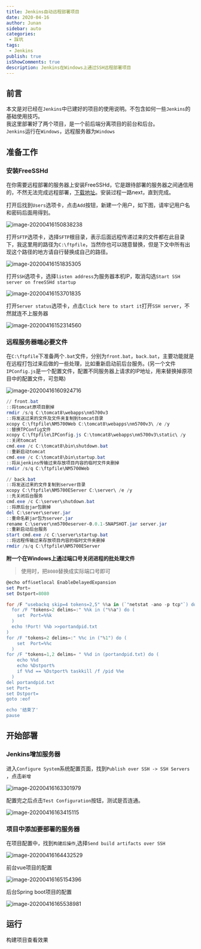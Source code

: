 ```yaml
---
title: Jenkins自动远程部署项目
date: 2020-04-16
author: Junan
sidebar: auto
categories:
 - 踩坑
tags:
 - Jenkins
publish: true
isShowComments: true
description: Jenkins在Windows上通过SSH远程部署项目
---
```


## 前言

本文是对已经在`Jenkins`中已建好的项目的使用说明。不包含如何一些`Jenkins`的基础使用技巧。  
我这里部署好了两个项目，是一个前后端分离项目的前台和后台。  
`Jenkins`运行在`Windows`，远程服务器为`Windows`

## 准备工作

### 安装FreeSSHd

在你需要远程部署的服务器上安装FreeSSHd，它是跟待部署的服务器之间通信用的，不然无法完成远程部署，[下载地址](http://www.freesshd.com/freeSSHd.exe)。安装过程一路next，直到完成。

打开后找到`Users`选项卡，点击`Add`按钮，新建一个用户，如下图，请牢记用户名和密码后面用得到。

![image-20200416150838238](https://i.loli.net/2020/04/16/cP2vywhSsu5IXGQ.png)

打开`SFTP`选项卡，选择`SFTP`根目录，表示后面远程传递过来的文件都在此目录下，我这里用的路径为`C:\ftpfile`，当然你也可以随意替换，但是下文中所有出现这个路径的地方请自行替换成自己的路径。

![image-20200416151835305](https://i.loli.net/2020/04/16/F9XUkoyLfR7MvQu.png)

打开`SSH`选项卡，选择`listen address`为服务器本机IP，取消勾选`Start SSH server on freeSSHd startup`

![image-20200416153701835](https://i.loli.net/2020/04/16/6VzUwY1Z24EpqxR.png)

打开`Server status`选项卡，点击`Click here to start it`打开`SSH server`，不然就连不上服务器

![image-20200416152314560](https://i.loli.net/2020/04/16/bRj3AKp4Cu2ohYx.png)



### 远程服务器端必要文件
在`C:\ftpfile`下准备两个`.bat`文件，分别为`front.bat`，`back.bat`，主要功能就是在远程打包过来后做的一些处理，比如重新启动前后台服务。(另一个文件`IPConfig.js`是一个配置文件，配置不同服务器上请求的IP地址，用来替换掉原项目中的配置文件，可忽略)

![image-20200416160924716](https://i.loli.net/2020/04/16/W9yLlUrbDEpJ2ZH.png)

```powershell
// front.bat
::将tomcat原项目删掉
rmdir /s/q C:\tomcat8\webapps\nm5700v3
::将发送过来的文件及文件夹复制到tomcat目录
xcopy C:\ftpfile\NM5700Web C:\tomcat8\webapps\nm5700v3\ /e /y
::替换TPConfig文件
xcopy C:\ftpfile\IPConfig.js C:\tomcat8\webapps\nm5700v3\static\ /y
::关闭tomcat
cmd.exe /c C:\tomcat8\bin\shutdown.bat
::重新启动tomcat
cmd.exe /c C:\tomcat8\bin\startup.bat
::将从jenkins传输过来存放项目内容的临时文件夹删掉
rmdir /s/q C:\ftpfile\NM5700Web
```

```powershell
// back.bat
::将发送过来的文件复制到server目录
xcopy C:\ftpfile\NM5700EServer C:\server\ /e /y
::先关闭后台服务
cmd.exe /c C:\server\shutdown.bat
::将原后台jar包删掉
del C:\server\server.jar
::重命名新jar包为server.jar
rename C:\server\nm5700eserver-0.0.1-SNAPSHOT.jar server.jar
::重新启动后台服务
start cmd.exe /c C:\server\startup.bat
::将远程传输过来存放项目内容的临时文件夹删掉
rmdir /s/q C:\ftpfile\NM5700EServer
```

**附一个在Windows上通过端口号关闭进程的批处理文件**

>使用时，把`8080`替换成实际端口号即可

```powershell
@echo off&setlocal EnableDelayedExpansion  
set Port=
set Dstport=8080

for /F "usebackq skip=4 tokens=2,5" %%a in (`"netstat -ano -p tcp"`) do (  
  for /F "tokens=2 delims=:" %%k in ("%%a") do (  
    set  Port=%%k  
  )  
  echo !Port! %%b >>portandpid.txt  
)  
for /F "tokens=2 delims=:" %%c in ("%1") do (  
    set  Port=%%c  
  )  
for /F "tokens=1,2 delims= " %%d in (portandpid.txt) do (  
    echo %%d   
    echo %Dstport%  
    if %%d == %Dstport% taskkill /f /pid %%e  
  )  
del portandpid.txt    
set Port=  
set Dstport=  
goto :eof  

echo '结束了'
pause
```

## 开始部署

### Jenkins增加服务器

进入`Configure System`系统配置页面，找到`Publish over SSH -> SSH Servers` ，点击`新增`

![image-20200416163301979](https://i.loli.net/2020/04/16/UThmIl1dk2CuzrR.png)

配置完之后点击`Test Configuration`按钮，测试是否连通。

![image-20200416163415115](https://i.loli.net/2020/04/16/lswiu9RJzeQDZxM.png)



### 项目中添加要部署的服务器

在项目配置中，找到`构建后操作`,选择`Send build artifacts over SSH`

![image-20200416164432529](https://i.loli.net/2020/04/16/GzoEsT15FPflCy7.png)

前台vue项目的配置

![image-20200416165154396](https://i.loli.net/2020/04/16/9RKq5kirNgVDfoP.png)

后台Spring boot项目的配置

![image-20200416165538981](https://i.loli.net/2020/04/16/2bEjIC7xGKz6Foe.png)

## 运行

构建项目查看效果